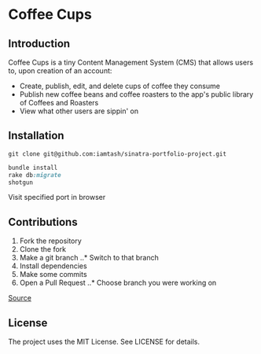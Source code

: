 Coffee Cups
===========


Introduction
------------
Coffee Cups is a tiny Content Management System (CMS) that allows users to, upon creation of an account:
* Create, publish, edit, and delete cups of coffee they consume
* Publish new coffee beans and coffee roasters to the app's public library of Coffees and Roasters
* View what other users are sippin' on


Installation
------------
```git
git clone git@github.com:iamtash/sinatra-portfolio-project.git
```
```ruby
bundle install
rake db:migrate
shotgun
```

Visit specified port in browser


Contributions
-------------
1. Fork the repository
2. Clone the fork
3. Make a git branch
..* Switch to that branch
4. Install dependencies
5. Make some commits
6. Open a Pull Request
..* Choose branch you were working on

[Source](https://medium.com/@jenweber/your-first-open-source-contribution-a-step-by-step-technical-guide-d3aca55cc5a6)


License
-------
The project uses the MIT License. See LICENSE for details.